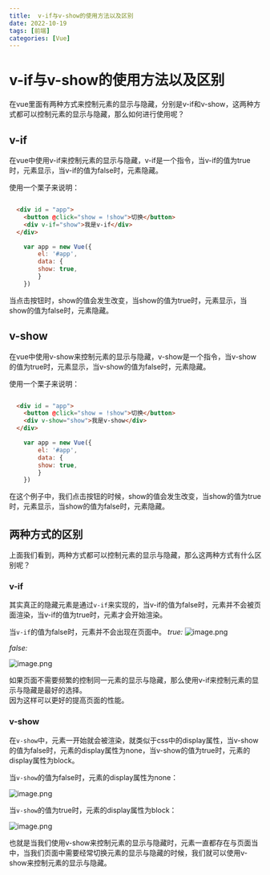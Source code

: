 ```yaml
---
title:  v-if与v-show的使用方法以及区别
date: 2022-10-19
tags: [前端]
categories: [Vue]
---
```

# v-if与v-show的使用方法以及区别

在vue里面有两种方式来控制元素的显示与隐藏，分别是v-if和v-show，这两种方式都可以控制元素的显示与隐藏，那么如何进行使用呢？

## v-if

在vue中使用v-if来控制元素的显示与隐藏，v-if是一个指令，当v-if的值为true时，元素显示，当v-if的值为false时，元素隐藏。

使用一个栗子来说明：

```html

  <div id = "app">
    <button @click="show = !show">切换</button>
    <div v-if="show">我是v-if</div>
  </div>
```

```javascript
    var app = new Vue({
        el: '#app',
        data: {
        show: true,
        }
    })
```

当点击按钮时，show的值会发生改变，当show的值为true时，元素显示，当show的值为false时，元素隐藏。

## v-show

在vue中使用v-show来控制元素的显示与隐藏，v-show是一个指令，当v-show的值为true时，元素显示，当v-show的值为false时，元素隐藏。

使用一个栗子来说明：

```html

  <div id = "app">
    <button @click="show = !show">切换</button>
    <div v-show="show">我是v-show</div>
  </div>
```

```javascript
    var app = new Vue({
        el: '#app',
        data: {
        show: true,
        }
    })
```

在这个例子中，我们点击按钮的时候，show的值会发生改变，当show的值为true时，元素显示，当show的值为false时，元素隐藏。

## 两种方式的区别

上面我们看到，两种方式都可以控制元素的显示与隐藏，那么这两种方式有什么区别呢？

### v-if

其实真正的隐藏元素是通过`v-if`来实现的，当v-if的值为false时，元素并不会被页面渲染，当v-if的值为true时，元素才会开始渲染。

当`v-if`的值为false时，元素并不会出现在页面中。
*true:*
![image.png](https://p6-juejin.byteimg.com/tos-cn-i-k3u1fbpfcp/ee372a34472749cabdb49c8c995a4428~tplv-k3u1fbpfcp-watermark.image?)

*false:*

![image.png](https://p1-juejin.byteimg.com/tos-cn-i-k3u1fbpfcp/0b896278430b482ca738e85175626b0b~tplv-k3u1fbpfcp-watermark.image?)

如果页面不需要频繁的控制同一元素的显示与隐藏，那么使用v-if来控制元素的显示与隐藏是最好的选择。  
因为这样可以更好的提高页面的性能。

### v-show

在`v-show`中，元素一开始就会被渲染，就类似于css中的display属性，当v-show的值为false时，元素的display属性为none，当v-show的值为true时，元素的display属性为block。

当`v-show`的值为false时，元素的display属性为none：

![image.png](https://p3-juejin.byteimg.com/tos-cn-i-k3u1fbpfcp/d2951857028044d59df6046bccdeb160~tplv-k3u1fbpfcp-watermark.image?)

当`v-show`的值为true时，元素的display属性为block：

![image.png](https://p1-juejin.byteimg.com/tos-cn-i-k3u1fbpfcp/5ac4fa7fe1c4412c9d97556c1d26ffe3~tplv-k3u1fbpfcp-watermark.image?)

也就是当我们使用v-show来控制元素的显示与隐藏时，元素一直都存在与页面当中，当我们页面中需要经常切换元素的显示与隐藏的时候，我们就可以使用v-show来控制元素的显示与隐藏。